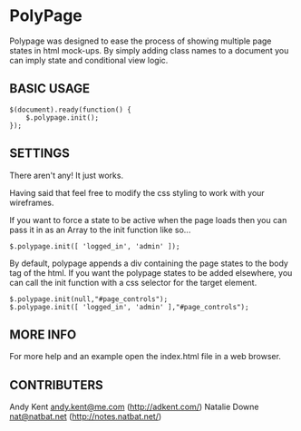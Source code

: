 PolyPage
========
Polypage was designed to ease the process of showing 
multiple page states in html mock-ups. 
By simply adding class names to a document you can 
imply state and conditional view logic.


BASIC USAGE
-----------
    $(document).ready(function() {
    	$.polypage.init();
    });


SETTINGS
--------
There aren't any!
It just works. 

Having said that feel free to modify the css styling to work 
with your wireframes.

If you want to force a state to be active when the page 
loads then you can pass it in as an Array to the init 
function like so...

    $.polypage.init([ 'logged_in', 'admin' ]);


By default, polypage appends a div containing the page states to the body tag of the html. If you want the polypage states to be added elsewhere, you can call the init function with a css selector for the target element.

    $.polypage.init(null,"#page_controls");
    $.polypage.init([ 'logged_in', 'admin' ],"#page_controls");



MORE INFO
---------
For more help and an example open the index.html file in a web browser.

CONTRIBUTERS
------------
Andy Kent <andy.kent@me.com> (http://adkent.com/)
Natalie Downe <nat@natbat.net> (http://notes.natbat.net/)
